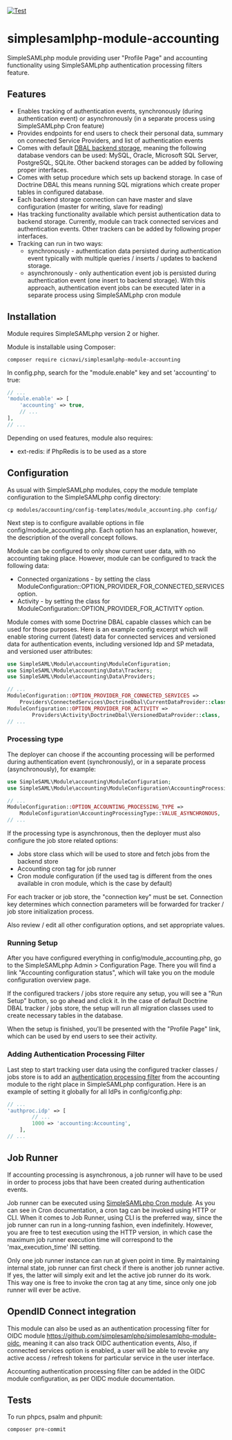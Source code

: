 [![Test](https://github.com/cicnavi/simplesamlphp-module-accounting/actions/workflows/test.yml/badge.svg)](https://github.com/cicnavi/simplesamlphp-module-accounting/actions/workflows/test.yml)



# simplesamlphp-module-accounting
SimpleSAMLphp module providing user "Profile Page" and accounting functionality using SimpleSAMLphp authentication
processing filters feature.

## Features
- Enables tracking of authentication events, synchronously (during authentication event) or
asynchronously (in a separate process using SimpleSAMLphp Cron feature)
- Provides endpoints for end users to check their personal data, summary on connected
Service Providers, and list of authentication events
- Comes with default [DBAL backend storage](https://www.doctrine-project.org/projects/doctrine-dbal/en/latest/index.html),
meaning the following database vendors can be used: MySQL, Oracle, Microsoft SQL Server, PostgreSQL, SQLite. Other
backend storages can be added by following proper interfaces.
- Comes with setup procedure which sets up backend storage. In case of Doctrine DBAL this means running SQL migrations
which create proper tables in configured database.
- Each backend storage connection can have master and slave configuration (master for writing, slave for reading)
- Has tracking functionality available which persist authentication data to backend storage. Currently, module can
track connected services and authentication events. Other trackers can be added by following proper interfaces.
- Tracking can run in two ways:
  - synchronously - authentication data persisted during authentication event typically with multiple
  queries / inserts / updates to backend storage.
  - asynchronously - only authentication event job is persisted during authentication event
  (one insert to backend storage). With this approach, authentication event jobs can be executed later in a separate
  process using SimpleSAMLphp cron module

## Installation
Module requires SimpleSAMLphp version 2 or higher.

Module is installable using Composer:

```shell
composer require cicnavi/simplesamlphp-module-accounting
```

In config.php, search for the "module.enable" key and set 'accounting' to true:

```php
// ...
'module.enable' => [
    'accounting' => true,
    // ...
],
// ...
```

Depending on used features, module also requires:
- ext-redis: if PhpRedis is to be used as a store

## Configuration
As usual with SimpleSAMLphp modules, copy the module template configuration
to the SimpleSAMLphp config directory:

```shell
cp modules/accounting/config-templates/module_accounting.php config/
```

Next step is to configure available options in file config/module_accounting.php. Each option has an explanation,
however, the description of the overall concept follows.

Module can be configured to only show current user data, with no accounting taking place. However, module can be
configured to track the following data:
* Connected organizations - by setting the class ModuleConfiguration::OPTION_PROVIDER_FOR_CONNECTED_SERVICES option. 
* Activity - by setting the class for ModuleConfiguration::OPTION_PROVIDER_FOR_ACTIVITY option.

Module comes with some Doctrine DBAL capable classes which can be used for those purposes. Here is an example config
excerpt which will enable storing current (latest) data for connected services and versioned data 
for authentication events, including versioned Idp and SP metadata, and versioned user attributes:

```php
use SimpleSAML\Module\accounting\ModuleConfiguration;
use SimpleSAML\Module\accounting\Data\Trackers;
use SimpleSAML\Module\accounting\Data\Providers;

// ...
ModuleConfiguration::OPTION_PROVIDER_FOR_CONNECTED_SERVICES =>
    Providers\ConnectedServices\DoctrineDbal\CurrentDataProvider::class,
ModuleConfiguration::OPTION_PROVIDER_FOR_ACTIVITY =>
        Providers\Activity\DoctrineDbal\VersionedDataProvider::class,
// ...
```

### Processing type

The deployer can choose if the accounting processing will be performed during authentication event (synchronously),
or in a separate process (asynchronously), for example:

```php
use SimpleSAML\Module\accounting\ModuleConfiguration;
use SimpleSAML\Module\accounting\ModuleConfiguration\AccountingProcessingType;

// ...
ModuleConfiguration::OPTION_ACCOUNTING_PROCESSING_TYPE =>
    ModuleConfiguration\AccountingProcessingType::VALUE_ASYNCHRONOUS,
// ...
```

If the processing type is asynchronous, then the deployer must also configure the job store related options:
- Jobs store class which will be used to store and fetch jobs from the backend store
- Accounting cron tag for job runner
- Cron module configuration (if the used tag is different from the ones available in cron module, which is the case
by default)

For each tracker or job store, the "connection key" must be set. Connection key determines which connection
parameters will be forwarded for tracker / job store initialization process.

Also review / edit all other configuration options, and set appropriate values. 

### Running Setup

After you have configured everything in config/module_accounting.php, go to the SimpleSAMLphp Admin > Configuration
Page. There you will find a link "Accounting configuration status", which will take you on the 
module configuration overview page.

If the configured trackers / jobs store require any setup, you will see a "Run Setup" button, so go ahead
and click it. In the case of default Doctrine DBAL tracker / jobs store, the setup will run all migration
classes used to create necessary tables in the database.

When the setup is finished, you'll be presented with the "Profile Page" link, which can be used by end
users to see their activity.

### Adding Authentication Processing Filter
Last step to start tracking user data using the configured tracker classes / jobs store is to add an [authentication
processing filter](https://simplesamlphp.org/docs/stable/simplesamlphp-authproc.html) from the accounting module
to the right place in SimpleSAMLphp configuration. Here is an example of setting it globally for all IdPs 
in config/config.php:

```php
// ...
'authproc.idp' => [
        // ... 
        1000 => 'accounting:Accounting',
    ],
// ...
```
## Job Runner
If accounting processing is asynchronous, a job runner will have to be used in order to process jobs that have
been created during authentication events.

Job runner can be executed using [SimpleSAMLphp Cron module](https://github.com/simplesamlphp/simplesamlphp/blob/master/modules/cron/docs/cron.md).
As you can see in Cron documentation, a cron tag can be invoked using HTTP or CLI. When it comes to Job Runner, using
CLI is the preferred way, since the job runner can run in a long-running fashion, even indefinitely. However,
you are free to test execution using the HTTP version, in which case the maximum job runner execution time
will correspond to the 'max_execution_time' INI setting. 

Only one job runner instance can run at given point in time. By maintaining internal state, job runner can first check
if there is another job runner active. If yes, the latter will simply exit and let the active job runner do its work.
This way one is free to invoke the cron tag at any time, since only one job runner will ever be active.

## OpendID Connect integration
This module can also be used as an authentication processing filter for OIDC module 
https://github.com/simplesamlphp/simplesamlphp-module-oidc, meaning it can also track OIDC authentication events, 
Also, if connected services option is enabled, a user will be able to revoke any active access / refresh tokens 
for particular service in the user interface.

Accounting authentication processing filter can be added in the OIDC module configuration, as per OIDC module
documentation.

## Tests
To run phpcs, psalm and phpunit:

```shell
composer pre-commit
```
